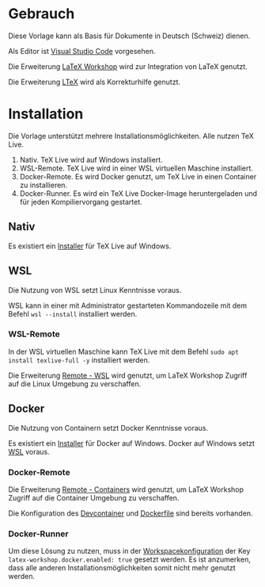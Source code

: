# Gebrauch

Diese Vorlage kann als Basis für Dokumente in Deutsch (Schweiz) dienen.

Als Editor ist [Visual Studio Code](https://code.visualstudio.com/download) vorgesehen.

Die Erweiterung [LaTeX Workshop](https://marketplace.visualstudio.com/items?itemName=James-Yu.latex-workshop) wird zur Integration von LaTeX genutzt.

Die Erweiterung [LTeX](https://marketplace.visualstudio.com/items?itemName=valentjn.vscode-ltex) wird als Korrekturhilfe genutzt.

# Installation

Die Vorlage unterstützt mehrere Installationsmöglichkeiten.
Alle nutzen TeX Live.

1. Nativ. TeX Live wird auf Windows installiert.
2. WSL-Remote. TeX Live wird in einer WSL virtuellen Maschine installiert.
3. Docker-Remote. Es wird Docker genutzt, um TeX Live in einen Container zu installieren.
4. Docker-Runner. Es wird ein TeX Live Docker-Image heruntergeladen und für jeden Kompiliervorgang gestartet.

## Nativ

Es existiert ein [Installer](https://tug.org/texlive/windows.html) für TeX Live auf Windows.

## WSL

Die Nutzung von WSL setzt Linux Kenntnisse voraus.

WSL kann in einer mit Administrator gestarteten Kommandozeile mit dem Befehl `wsl --install` installiert werden.

### WSL-Remote

In der WSL virtuellen Maschine kann TeX Live mit dem Befehl `sudo apt install texlive-full -y` installiert werden.

Die Erweiterung [Remote - WSL](https://marketplace.visualstudio.com/items?itemName=ms-vscode-remote.remote-wsl) wird genutzt, um LaTeX Workshop Zugriff auf die Linux Umgebung zu verschaffen.

## Docker

Die Nutzung von Containern setzt Docker Kenntnisse voraus.

Es existiert ein [Installer](https://docs.docker.com/desktop/install/windows-install/) für Docker auf Windows. Docker auf Windows setzt [WSL](#wsl) voraus.

### Docker-Remote

Die Erweiterung [Remote - Containers](https://marketplace.visualstudio.com/items?itemName=ms-vscode-remote.remote-containers) wird genutzt, um LaTeX Workshop Zugriff auf die Container Umgebung zu verschaffen.

Die Konfiguration des [Devcontainer](.devcontainer/devcontainer.json) und [Dockerfile](.devcontainer/Dockerfile) sind bereits vorhanden.

### Docker-Runner

Um diese Lösung zu nutzen, muss in der [Workspacekonfiguration](.vscode/settings.json) der Key `latex-workshop.docker.enabled: true` gesetzt werden.
Es ist anzumerken, dass alle anderen Installationsmöglichkeiten somit nicht mehr genutzt werden.
